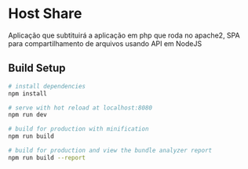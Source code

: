 # Host Share
Aplicação que subtituirá a aplicação em php que roda no apache2, SPA para compartilhamento de arquivos usando API em NodeJS

## Build Setup

``` bash
# install dependencies
npm install

# serve with hot reload at localhost:8080
npm run dev

# build for production with minification
npm run build

# build for production and view the bundle analyzer report
npm run build --report
```

